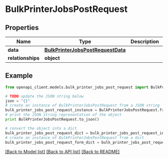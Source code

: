# BulkPrinterJobsPostRequest


## Properties
Name | Type | Description | Notes
------------ | ------------- | ------------- | -------------
**data** | [**BulkPrinterJobsPostRequestData**](BulkPrinterJobsPostRequestData.md) |  | [optional] 
**relationships** | **object** |  | [optional] 

## Example

```python
from openapi_client.models.bulk_printer_jobs_post_request import BulkPrinterJobsPostRequest

# TODO update the JSON string below
json = "{}"
# create an instance of BulkPrinterJobsPostRequest from a JSON string
bulk_printer_jobs_post_request_instance = BulkPrinterJobsPostRequest.from_json(json)
# print the JSON string representation of the object
print BulkPrinterJobsPostRequest.to_json()

# convert the object into a dict
bulk_printer_jobs_post_request_dict = bulk_printer_jobs_post_request_instance.to_dict()
# create an instance of BulkPrinterJobsPostRequest from a dict
bulk_printer_jobs_post_request_form_dict = bulk_printer_jobs_post_request.from_dict(bulk_printer_jobs_post_request_dict)
```
[[Back to Model list]](../README.md#documentation-for-models) [[Back to API list]](../README.md#documentation-for-api-endpoints) [[Back to README]](../README.md)


